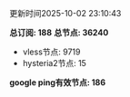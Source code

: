 更新时间2025-10-02 23:10:43

**总订阅: 188**
**总节点: 36240**
- vless节点: 9719
- hysteria2节点: 15

**google ping有效节点: 186**
